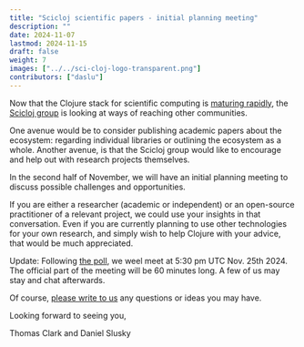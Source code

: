 ```yaml
---
title: "Scicloj scientific papers - initial planning meeting"
description: ""
date: 2024-11-07
lastmod: 2024-11-15
draft: false
weight: 7
images: ["../../sci-cloj-logo-transparent.png"]
contributors: ["daslu"]
---
```


Now that the Clojure stack for scientific computing is [maturing rapidly](https://www.youtube.com/watch?v=_D5d6Ls6pBw), the [Scicloj group](https://scicloj.github.io/) is looking at ways of reaching other communities.

One avenue would be to consider publishing academic papers about the ecosystem: regarding individual libraries or outlining the ecosystem as a whole. Another avenue, is that the Scicloj group would like to encourage and help out with research projects themselves.

In the second half of November, we will have an initial planning meeting to discuss possible challenges and opportunities.

If you are either a researcher (academic or independent) or an open-source practitioner of a relevant project, we could use your insights in that conversation. Even if you are currently planning to use other technologies for your own research, and simply wish to help Clojure with your advice, that would be much appreciated.

Update: Following [the poll](https://tallycal.com/p/4170400), we weel meet at 5:30 pm UTC Nov. 25th 2024. The official part of the meeting will be 60 minutes long. A few of us may stay and chat afterwards.

Of course, [please write to us](https://scicloj.github.io/docs/community/contact/) any questions or ideas you may have.

Looking forward to seeing you,

Thomas Clark and Daniel Slusky

